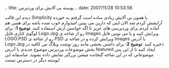 .. title: پوسته بی آلایش برای وردپرس .. date: 2007/11/28 10:53:56

دیدم این قالب Simplicity یا همون بی آلایش زیادی ساده است گرفتم یه خورده
آرایشش کردم شد الان اینی که دارین می بینین امیدوارم خوب شده باشه برای
همین هم آماده کردم برای وردپرسی های عزیز تا اگه خواستن ازش استفاده کنند.
**توضیح 1:** برای لوگوی کناری فایل Logo.Jpg رو از شاخه ی Images ویرایش
کنید و یا می تونین فایل LOGO.PSD رو از شاخه ی PSD ویرایش کرده و در شاخه
ی Images با آدرس Logo.Jpg ذخیره کنید. **توضیح 2:** برای داشتن بخشی مانند
روز نوشت وبلاگ من کافیه در بخش موضوعات وردپرس موضوع جدیدی با آدرس
featured ایجاد کنید تا از این پس موضوعاتی که در این شاخه گنجانده میشن
بزرگتر نمایش داده بشوند. متاسفانه این پوسته دیگر در دسترس نیست‌!
